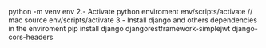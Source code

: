 python -m venv env
2.- Activate python enviroment
env/scripts/activate // mac source env/scripts/activate
3.- Install django and others dependencies in the enviroment 
pip install django djangorestframework-simplejwt django-cors-headers